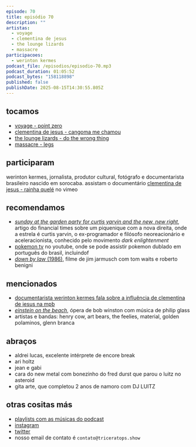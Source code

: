 ```yaml
---
episode: 70
title: episódio 70
description: ""
artistas:
  - voyage
  - clementina de jesus
  - the lounge lizards
  - massacre
participacoes:
  - werinton kermes
podcast_file: /episodios/episodio-70.mp3
podcast_duration: 01:05:52
podcast_bytes: "158118898"
published: false
publishDate: 2025-08-15T14:30:55.805Z
---
```

## tocamos
* [voyage - point zero](https://www.youtube.com/watch?v=Oo6JdRIaPdU)
* [clementina de jesus - cangoma me chamou](https://www.youtube.com/watch?v=7J94KoUiNyI)
* [the lounge lizards - do the wrong thing](https://www.youtube.com/watch?v=PMxSTfA2OiI)
* [massacre - legs](https://www.youtube.com/watch?v=-oItOoUJ-68)

## participaram
werinton kermes, jornalista, produtor cultural, fotógrafo e documentarista brasileiro nascido em sorocaba. assistam o documentário [clementina de jesus - rainha quelé](https://vimeo.com/channels/1555899/301702668) no vimeo

## recomendamos
* [*sunday at the garden party for curtis yarvin and the new, new right*](https://archive.ph/2025.08.08-102446/https://www.ft.com/content/0e244103-80e8-4acc-9262-d6a45bbbaf14), artigo do financial times sobre um piquenique com a nova direita, onde a estrela é curtis yarvin, o ex-programador e filósofo neoreacionário e aceleracionista, conhecido pelo movimento *dark enlightenment*
* [pokemon tv](https://www.youtube.com/@OfficialPoke%CC%81monTV) no youtube, onde se pode assistir pokemon dublado em português do brasil, incluindof
* [*down by law* (1986)](https://www.imdb.com/title/tt0090967/), filme de jim jarmusch com tom waits e roberto benigni

## mencionados
* [documentarista werinton kermes fala sobre a influência de clementina de jesus na mpb](https://blogs.opovo.com.br/discografia/2018/11/08/documentarista-werinton-kermes-fala-sobre-a-influencia-de-clementina-de-jesus-na-mpb/)
* [*einstein on the beach*](https://en.wikipedia.org/wiki/Einstein_on_the_Beach), ópera de bob winston com música de philip glass
* artistas e bandas: henry cow, art bears, the feelies, material, golden polaminos, glenn branca

## abraços
* aldrei lucas, excelente intérprete de encore break
* ari holtz
* jean e gabi
* cara do new metal com bonezinho do fred durst que parou o luitz no asteroid
* gita arte, que completou 2 anos de namoro com DJ LUITZ

## otras cositas más
* [playlists com as músicas do podcast](https://www.triceratops.show/playlists/)
* [instagram](https://www.instagram.com/triceratops.show/)
* [twitter](https://twitter.com/TriceratopsShow/)
* nosso email de contato é `contato@triceratops.show`
